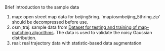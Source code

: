 Brief introduction to the sample data
1. map: open street map data for beijing5ring. `map/osmbeijing_5thring.zip' should be decompressed before use.
2. osm_traj: sample data from [Dataset for testing and training of map-matching algorithms](https://ieeexplore.ieee.org/document/7225829). The data is used to validate the noisy Gaussian distribution.
3. real: real trajectory data with statistic-based data augmentation